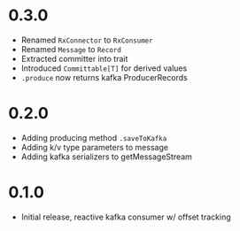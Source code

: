 # 0.3.0

- Renamed `RxConnector` to `RxConsumer`
- Renamed `Message` to `Record`
- Extracted committer into trait
- Introduced `Committable[T]` for derived values
- `.produce` now returns kafka ProducerRecords

# 0.2.0

- Adding producing method `.saveToKafka`
- Adding k/v type parameters to message
- Adding kafka serializers to getMessageStream

# 0.1.0

- Initial release, reactive kafka consumer w/ offset tracking
